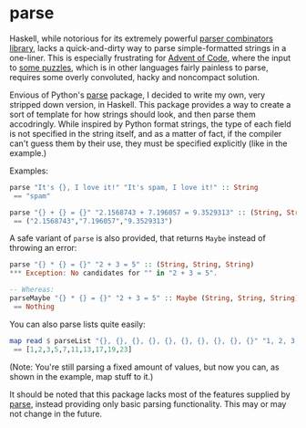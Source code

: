 # parse
Haskell, while notorious for its extremely powerful [parser combinators
library](https://hackage.haskell.org/package/parsec), lacks a quick-and-dirty way to parse
simple-formatted strings in a one-liner. This is especially frustrating for [Advent of
Code](https://adventofcode.com/), where the input to [some
puzzles](https://adventofcode.com/2021/day/5), which is in other languages fairly painless to parse,
requires some overly convoluted, hacky and noncompact solution.

Envious of Python's [parse](https://pypi.org/project/parse/) package, I decided to write my own,
very stripped down version, in Haskell. This package provides a way to create a sort of template for
how strings should look, and then parse them accodringly. While inspired by Python format strings,
the type of each field is not specified in the string itself, and as a matter of fact, if the
compiler can't guess them by their use, they must be specified explicitly (like in the example.)

Examples:
```hs
parse "It's {}, I love it!" "It's spam, I love it!" :: String
 == "spam"

parse "{} + {} = {}" "2.1568743 + 7.196057 = 9.3529313" :: (String, String, String)
 == ("2.1568743","7.196057","9.3529313")
```

A safe variant of `parse` is also provided, that returns `Maybe` instead of throwing an error:
```hs
parse "{} * {} = {}" "2 + 3 = 5" :: (String, String, String)
*** Exception: No candidates for "" in "2 + 3 = 5".

-- Whereas:
parseMaybe "{} * {} = {}" "2 + 3 = 5" :: Maybe (String, String, String)
 == Nothing
```

You can also parse lists quite easily:
```hs
map read $ parseList "{}, {}, {}, {}, {}, {}, {}, {}, {}, {}" "1, 2, 3, 5, 7, 11, 13, 17, 19, 23" :: [Int]
 == [1,2,3,5,7,11,13,17,19,23]
```
(Note: You're still parsing a fixed amount of values, but now you can, as shown in the example, map
stuff to it.)

It should be noted that this package lacks most of the features supplied by
[parse](https://pypi.org/project/parse/), instead providing only basic parsing functionality. This
may or may not change in the future.
